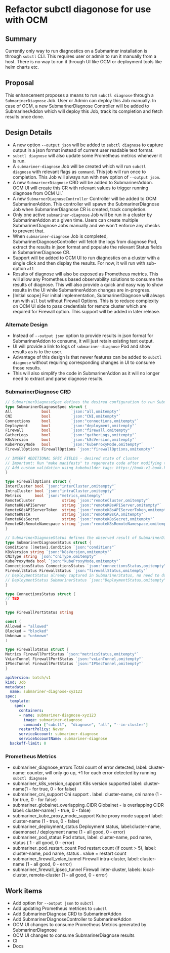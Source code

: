 # Refactor subctl diagonose for use with OCM

## Summary

Currently only way to run diagnostics on a Submariner installation is through `subctl` CLI. This requires user or admin
to run it manually from a host. There is no way to run it through UI like OCM or deployment tools like helm charts etc.

## Proposal

This enhancement proposes a means to run `subctl diagnose` through a `SubmarinerDiagnose` Job. User or Admin can deploy
this Job manually. In case of OCM, a new SubmarinerDiagnose Controller will be added to SubmarinerAddon which will deploy
this Job, track its completion and fetch results once done.

## Design Details

* A new option `--output json` will be added to `subctl diagnose` to capture output in a json format instead of current
 user readable text format.
* `subctl diagnose` will also update some Prometheus metrics whenever it is run.
* A `submariner-diagnose` Job will be created which will run `subctl diagnose` with relevant flags as `command`. This
 job will run once to completion. This Job will always run with new option of `--output json`.
* A new `SubmarinerDiagnose` CRD will be added to SubmarinerAddon. OCM UI will create this CR with relevant values
 to trigger running diagnose from OCM UI.`
* A new `SubmarnerDiagnoseController` Controller will be added to OCM SubmarinerAddon. This controller will spawn the SubmarinerDiagnose
 Job when SubmarinerDiagnose CR is created, track completion.
* Only one active `submariner-diagnose` Job will be run in a cluster by SubmarinerAddon at a given time. Users can create
 multiple SubmarinerDiagnose Jobs manually and we won't enforce any checks to prevent that.  
* When `submariner-diagnose` Job is completed, SubmarinerDiagnoseController will fetch the logs from diagnose Pod, extract the
 results in json format and populate the relevant Status fields in SubmarinerDiagnose CR.
* Support will be added to OCM UI to run diagnostics on a cluster with a single click and then display the results. For now,
 it will run with sub-option `all`
* Results of diagnose will also be exposed as Prometheus metrics. This will allow any Prometheus based observability
  solutions to consume the results of diagnose. This will also provide a quick and easy way to show results in the UI while
  SubmarinerAddon changes are in-progress.
* [Initial scope] For initial implementation, SubmarinerDiagnose will always run with `all` but without Firewall Options.
 This is to reduce complexity on OCM UI side to pass credentials for remote cluster which are required for Firewall option.
 This support will be added in later release.

### Alternate Design

* Instead of `--output json` option to provide results in json format for SubmarinerAddon to consume, it will just retain
 existing text output.
* UI will provide a link to logs of `submariner-diagnose` Pod and show results as is to the user.
* Advantage of this design is that newer features can be added to `subctl diagnose` without requiring corresponding changes
 in UI to consume those results.
* This will also simplify the code in SubmarinerAddon as it will no longer need to extract and parse diagnose results.

### SubmarinerDiagnose CRD

```Go
// SubmarinerDiagnoseSpec defines the desired configuration to run SubmarinerDiagnose
type SubmarinerDiagnoseSpec struct {
All             bool         `json:"all,omitempty"`
CNI             bool         `json:"CNI,omitempty"`
Connections     bool         `json:"connections,omitempty"`
Deployment      bool         `json:"deployment,omitempty"`
Firewall        bool         `json:"firewall,omitempty"`
GatherLogs      bool         `json:"gatherLogs,omitempty"`
K8sVersion      bool         `json:"k8sVersion,omitempty"`
KubeProxyMode   bool         `json:"kubeProxyMode,omitempty"`
FirewallOptions FirewallOptions `json:"firewallOptions,omitempty"`

// INSERT ADDITIONAL SPEC FIELDS - desired state of cluster
// Important: Run "make manifests" to regenerate code after modifying this file
// Add custom validation using kubebuilder tags: https://book-v1.book.kubebuilder.io/beyond_basics/generating_crd.html
}

type FirewallOptions struct {
InterCluster bool `json:"interCluster,omitempty"`
IntraCluster bool `json:"intraCluster,omitempty"`
Metrics      bool `json:"metrics,omitempty"`
RemoteCluster            string `json:"remoteCluster,omitempty"`
RemoteK8sAPIServer       string `json:"remoteK8sAPIServer,omitempty"`
RemoteK8sAPIServerToken  string `json:"remoteK8sAPIServerToken,omitempty"`
RemoteK8sCA              string `json:"remoteK8sCA,omitempty"`
RemoteK8sSecret          string `json:"remoteK8sSecret,omitempty"`
RemoteK8sRemoteNamespace string `json:"remoteK8sRemoteNamespace,omitempty"`
}

// SubmarinerDiagnoseStatus defines the observed result of SubmarinerDiagnose
type SubmarinerDiagnoseStatus struct {
Conditions []metav1.Condition `json:"conditions"`
K8sVersion string `json:"k8sVersion,omitempty"`
CNIType string `json:"cniType,omitempty"`
KubeProxyMode bool `json:"kubeProxyMode,omitempty"`
ConnectionsStatus ConnectionsStatus `json:"connectionsStatus,omitempty"`
FirewallStatus FirewallStatus `json:"firewallStatus,omitempty"`
// DeploymentStatus already captured in SubmarinerStatus, no need to duplicate information.
// DeploymentStatus SubmarinerStatus `json:"DeploymentStatus,omitempty"`
}

type ConnectionsStatus struct {
// TBD
}

type FirewallPortStatus string

const (
Allowed = "allowed"
Blocked = "blocked"
Unknown = "unknown"
)

type FirewallStatus struct {
Metrics FirewallPortStatus `json:"metricsStatus,omitempty"`
VxLanTunnel FirewallPortStatus `json:"vxLanTunnel,omitempty"`
IPSecTunnel FirewallPortStatus `json:"IPSecTunnel,omitempty"`
}
```

```yaml
apiVersion: batch/v1
kind: Job
metadata:
  name: submariner-diagnose-xyz123
spec:
  template:
    spec:
      containers:
      - name: submariner-diagnose-xyz123
        image: submariner-diagnose
        command: ["subctl",  "diagnose", "all", "--in-cluster"]
      restartPolicy: Never
      serviceAccount: submariner-diagnose
      serviceAccountName: submariner-diagnose
  backoff-limit: 0
```

### Prometheus Metrics

* submariner_diagnose_errors Total count of error detected, label: cluster-name: counter, will only go up, +1 for each
 error detected by running `subctl diagnose`
* submariner_k8s_version_support K8s version supported label: cluster-name(1 - for true, 0 - for false)
* submariner_cni_support Cni support . label: cluster-name, cni name (1 - for true, 0 - for false)
* submariner_globalnet_overlapping_CIDR Globalnet - is overlapping CIDR label: cluster-name(1 - true, 0 - false)
* submariner_kube_proxy_mode_support Kube proxy mode support label: cluster-name (1 - true, 0 - false)
* submariner_deployment_status Deployment status, label:cluster-name, daemonset / deployment name (1 - all good, 0 - error)
* submariner_pod_status Pod status, label: cluster-name, pod name, status ( 1 - all good, 0 - error)
* submariner_pod_restart_count Pod restart count (if count > 5), label: cluster-name, pod name, status . value = restart count
* submariner_firewall_vxlan_tunnel Firewall intra-cluster, label: cluster-name (1 - all good, 0 - error)
* submariner_firewall_ipsec_tunnel Firewall inter-cluster, labels: local-cluster, remote-cluster (1 - all good, 0 - error)

## Work items

* Add option for `--output json` to `subctl`
* Add updating Prometheus metrices to `subctl`
* Add SubmarinerDiagnose CRD to SubmarinerAddon
* Add SubmarinerDiagnoseController to SubmarinerAddon
* OCM UI changes to consume Prometheus Metrics generated by SubmarinerDiagnose
* OCM UI changes to consume SubmarinerDiagnose results
* CI
* Docs
